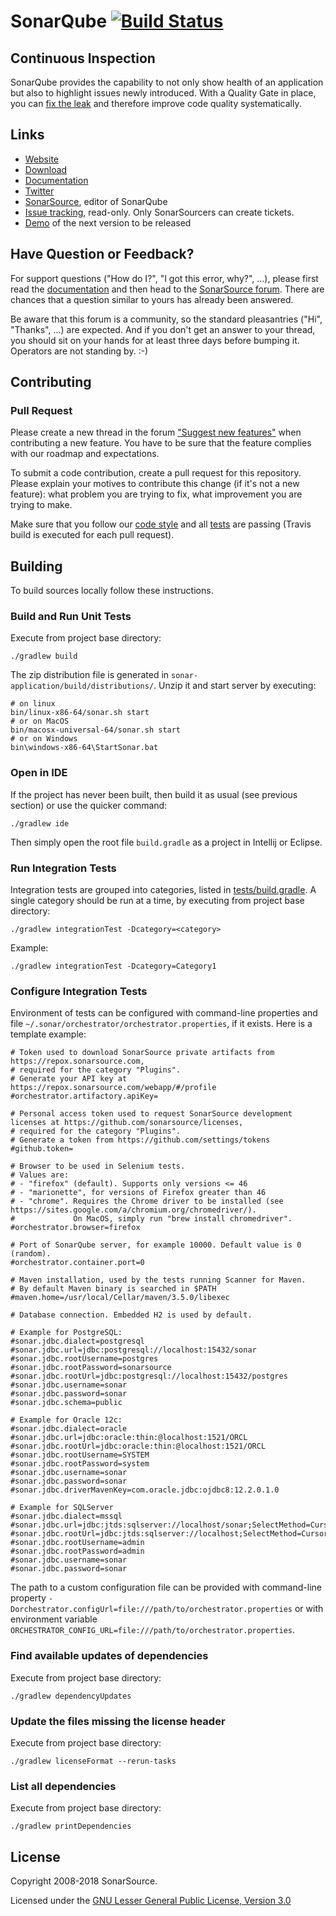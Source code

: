 SonarQube [![Build Status](https://travis-ci.org/SonarSource/sonarqube.svg?branch=master)](https://travis-ci.org/SonarSource/sonarqube)
=========

Continuous Inspection
---------------------
SonarQube provides the capability to not only show health of an application but also to highlight issues newly introduced. With a Quality Gate in place, you can [fix the leak](https://blog.sonarsource.com/water-leak-changes-the-game-for-technical-debt-management) and therefore improve code quality systematically.

Links
-----

* [Website](https://www.sonarqube.org)
* [Download](https://www.sonarqube.org/downloads/)
* [Documentation](https://docs.sonarqube.org)
* [Twitter](https://twitter.com/SonarQube)
* [SonarSource](https://www.sonarsource.com), editor of SonarQube
* [Issue tracking](https://jira.sonarsource.com/browse/SONAR/), read-only. Only SonarSourcers can create tickets.
* [Demo](https://next.sonarqube.com/sonarqube/dashboard?id=org.sonarsource.sonarqube%3Asonarqube) of the next version to be released

Have Question or Feedback?
--------------------------

For support questions ("How do I?", "I got this error, why?", ...), please first read the [documentation](https://docs.sonarqube.org) and then head to the [SonarSource forum](https://community.sonarsource.com/). There are chances that a question similar to yours has already been answered. 

Be aware that this forum is a community, so the standard pleasantries ("Hi", "Thanks", ...) are expected. And if you don't get an answer to your thread, you should sit on your hands for at least three days before bumping it. Operators are not standing by. :-)


Contributing
------------

### Pull Request

Please create a new thread in the forum ["Suggest new features"](https://community.sonarsource.com/c/suggestions/features) when contributing a new feature. You have to be sure that the feature complies with our roadmap and expectations. 

To submit a code contribution, create a pull request for this repository. Please explain your motives to contribute this change (if it's not a new feature): what problem you are trying to fix, what improvement you are trying to make.

Make sure that you follow our [code style](https://github.com/SonarSource/sonar-developer-toolset#code-style) and all [tests](#testing) are passing (Travis build is executed for each pull request).


Building
--------

To build sources locally follow these instructions.

### Build and Run Unit Tests

Execute from project base directory:

    ./gradlew build

The zip distribution file is generated in `sonar-application/build/distributions/`. Unzip it and start server by executing:

    # on linux
    bin/linux-x86-64/sonar.sh start 
    # or on MacOS
    bin/macosx-universal-64/sonar.sh start
    # or on Windows
    bin\windows-x86-64\StartSonar.bat 

### Open in IDE

If the project has never been built, then build it as usual (see previous section) or use the quicker command:

    ./gradlew ide
    
Then simply open the root file `build.gradle` as a project in Intellij or Eclipse.

### Run Integration Tests

Integration tests are grouped into categories, listed in [tests/build.gradle]().
A single category should be run at a time, by executing from project base directory: 

    ./gradlew integrationTest -Dcategory=<category>
    
Example:

    ./gradlew integrationTest -Dcategory=Category1
    
### Configure Integration Tests

Environment of tests can be configured with command-line properties and file `~/.sonar/orchestrator/orchestrator.properties`, if it exists.
Here is a template example:

    # Token used to download SonarSource private artifacts from https://repox.sonarsource.com,
    # required for the category "Plugins".
    # Generate your API key at https://repox.sonarsource.com/webapp/#/profile
    #orchestrator.artifactory.apiKey=

    # Personal access token used to request SonarSource development licenses at https://github.com/sonarsource/licenses,
    # required for the category "Plugins". 
    # Generate a token from https://github.com/settings/tokens
    #github.token=
      
    # Browser to be used in Selenium tests. 
    # Values are:  
    # - "firefox" (default). Supports only versions <= 46
    # - "marionette", for versions of Firefox greater than 46
    # - "chrome". Requires the Chrome driver to be installed (see https://sites.google.com/a/chromium.org/chromedriver/). 
    #             On MacOS, simply run "brew install chromedriver".
    #orchestrator.browser=firefox
    
    # Port of SonarQube server, for example 10000. Default value is 0 (random).
    #orchestrator.container.port=0
    
    # Maven installation, used by the tests running Scanner for Maven.
    # By default Maven binary is searched in $PATH
    #maven.home=/usr/local/Cellar/maven/3.5.0/libexec
    
    # Database connection. Embedded H2 is used by default.
   
    # Example for PostgreSQL:
    #sonar.jdbc.dialect=postgresql
    #sonar.jdbc.url=jdbc:postgresql://localhost:15432/sonar
    #sonar.jdbc.rootUsername=postgres
    #sonar.jdbc.rootPassword=sonarsource
    #sonar.jdbc.rootUrl=jdbc:postgresql://localhost:15432/postgres
    #sonar.jdbc.username=sonar
    #sonar.jdbc.password=sonar    
    #sonar.jdbc.schema=public
    
    # Example for Oracle 12c:
    #sonar.jdbc.dialect=oracle
    #sonar.jdbc.url=jdbc:oracle:thin:@localhost:1521/ORCL
    #sonar.jdbc.rootUrl=jdbc:oracle:thin:@localhost:1521/ORCL
    #sonar.jdbc.rootUsername=SYSTEM
    #sonar.jdbc.rootPassword=system
    #sonar.jdbc.username=sonar
    #sonar.jdbc.password=sonar
    #sonar.jdbc.driverMavenKey=com.oracle.jdbc:ojdbc8:12.2.0.1.0
    
    # Example for SQLServer
    #sonar.jdbc.dialect=mssql
    #sonar.jdbc.url=jdbc:jtds:sqlserver://localhost/sonar;SelectMethod=Cursor
    #sonar.jdbc.rootUrl=jdbc:jtds:sqlserver://localhost;SelectMethod=Cursor
    #sonar.jdbc.rootUsername=admin
    #sonar.jdbc.rootPassword=admin
    #sonar.jdbc.username=sonar
    #sonar.jdbc.password=sonar
    
The path to a custom configuration file can be provided with command-line property `-Dorchestrator.configUrl=file:///path/to/orchestrator.properties` or with
environment variable `ORCHESTRATOR_CONFIG_URL=file:///path/to/orchestrator.properties`.

### Find available updates of dependencies

Execute from project base directory:

    ./gradlew dependencyUpdates

### Update the files missing the license header

Execute from project base directory:

    ./gradlew licenseFormat --rerun-tasks
    
### List all dependencies

Execute from project base directory:

    ./gradlew printDependencies
    

License
-------

Copyright 2008-2018 SonarSource.

Licensed under the [GNU Lesser General Public License, Version 3.0](https://www.gnu.org/licenses/lgpl.txt)
